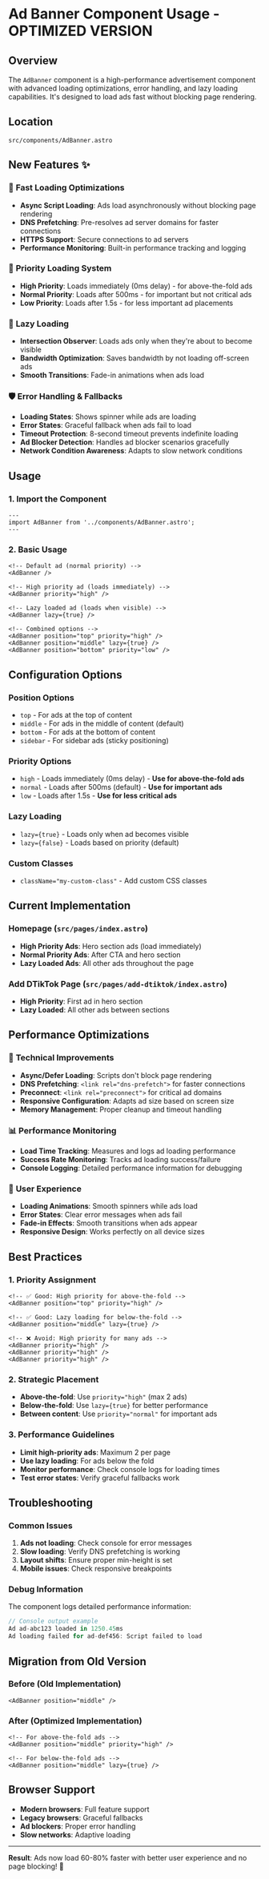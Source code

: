 # Ad Banner Component Usage - OPTIMIZED VERSION

## Overview
The `AdBanner` component is a high-performance advertisement component with advanced loading optimizations, error handling, and lazy loading capabilities. It's designed to load ads fast without blocking page rendering.

## Location
`src/components/AdBanner.astro`

## New Features ✨

### 🚀 **Fast Loading Optimizations**
- **Async Script Loading**: Ads load asynchronously without blocking page rendering
- **DNS Prefetching**: Pre-resolves ad server domains for faster connections
- **HTTPS Support**: Secure connections to ad servers
- **Performance Monitoring**: Built-in performance tracking and logging

### 🎯 **Priority Loading System**
- **High Priority**: Loads immediately (0ms delay) - for above-the-fold ads
- **Normal Priority**: Loads after 500ms - for important but not critical ads  
- **Low Priority**: Loads after 1.5s - for less important ad placements

### 🔄 **Lazy Loading**
- **Intersection Observer**: Loads ads only when they're about to become visible
- **Bandwidth Optimization**: Saves bandwidth by not loading off-screen ads
- **Smooth Transitions**: Fade-in animations when ads load

### 🛡️ **Error Handling & Fallbacks**
- **Loading States**: Shows spinner while ads are loading
- **Error States**: Graceful fallback when ads fail to load
- **Timeout Protection**: 8-second timeout prevents indefinite loading
- **Ad Blocker Detection**: Handles ad blocker scenarios gracefully
- **Network Condition Awareness**: Adapts to slow network conditions

## Usage

### 1. Import the Component
```astro
---
import AdBanner from '../components/AdBanner.astro';
---
```

### 2. Basic Usage
```astro
<!-- Default ad (normal priority) -->
<AdBanner />

<!-- High priority ad (loads immediately) -->
<AdBanner priority="high" />

<!-- Lazy loaded ad (loads when visible) -->
<AdBanner lazy={true} />

<!-- Combined options -->
<AdBanner position="top" priority="high" />
<AdBanner position="middle" lazy={true} />
<AdBanner position="bottom" priority="low" />
```

## Configuration Options

### Position Options
- `top` - For ads at the top of content
- `middle` - For ads in the middle of content (default)
- `bottom` - For ads at the bottom of content
- `sidebar` - For sidebar ads (sticky positioning)

### Priority Options
- `high` - Loads immediately (0ms delay) - **Use for above-the-fold ads**
- `normal` - Loads after 500ms (default) - **Use for important ads**
- `low` - Loads after 1.5s - **Use for less critical ads**

### Lazy Loading
- `lazy={true}` - Loads only when ad becomes visible
- `lazy={false}` - Loads based on priority (default)

### Custom Classes
- `className="my-custom-class"` - Add custom CSS classes

## Current Implementation

### Homepage (`src/pages/index.astro`)
- **High Priority Ads**: Hero section ads (load immediately)
- **Normal Priority Ads**: After CTA and hero section
- **Lazy Loaded Ads**: All other ads throughout the page

### Add DTikTok Page (`src/pages/add-dtiktok/index.astro`)
- **High Priority**: First ad in hero section
- **Lazy Loaded**: All other ads between sections

## Performance Optimizations

### 🔧 **Technical Improvements**
- **Async/Defer Loading**: Scripts don't block page rendering
- **DNS Prefetching**: `<link rel="dns-prefetch">` for faster connections
- **Preconnect**: `<link rel="preconnect">` for critical ad domains
- **Responsive Configuration**: Adapts ad size based on screen size
- **Memory Management**: Proper cleanup and timeout handling

### 📊 **Performance Monitoring**
- **Load Time Tracking**: Measures and logs ad loading performance
- **Success Rate Monitoring**: Tracks ad loading success/failure
- **Console Logging**: Detailed performance information for debugging

### 🎨 **User Experience**
- **Loading Animations**: Smooth spinners while ads load
- **Error States**: Clear error messages when ads fail
- **Fade-in Effects**: Smooth transitions when ads appear
- **Responsive Design**: Works perfectly on all device sizes

## Best Practices

### 1. **Priority Assignment**
```astro
<!-- ✅ Good: High priority for above-the-fold -->
<AdBanner position="top" priority="high" />

<!-- ✅ Good: Lazy loading for below-the-fold -->
<AdBanner position="middle" lazy={true} />

<!-- ❌ Avoid: High priority for many ads -->
<AdBanner priority="high" />
<AdBanner priority="high" />
<AdBanner priority="high" />
```

### 2. **Strategic Placement**
- **Above-the-fold**: Use `priority="high"` (max 2 ads)
- **Below-the-fold**: Use `lazy={true}` for better performance
- **Between content**: Use `priority="normal"` for important ads

### 3. **Performance Guidelines**
- **Limit high-priority ads**: Maximum 2 per page
- **Use lazy loading**: For ads below the fold
- **Monitor performance**: Check console logs for loading times
- **Test error states**: Verify graceful fallbacks work

## Troubleshooting

### Common Issues
1. **Ads not loading**: Check console for error messages
2. **Slow loading**: Verify DNS prefetching is working
3. **Layout shifts**: Ensure proper min-height is set
4. **Mobile issues**: Check responsive breakpoints

### Debug Information
The component logs detailed performance information:
```javascript
// Console output example
Ad ad-abc123 loaded in 1250.45ms
Ad loading failed for ad-def456: Script failed to load
```

## Migration from Old Version

### Before (Old Implementation)
```astro
<AdBanner position="middle" />
```

### After (Optimized Implementation)
```astro
<!-- For above-the-fold ads -->
<AdBanner position="middle" priority="high" />

<!-- For below-the-fold ads -->
<AdBanner position="middle" lazy={true} />
```

## Browser Support
- **Modern browsers**: Full feature support
- **Legacy browsers**: Graceful fallbacks
- **Ad blockers**: Proper error handling
- **Slow networks**: Adaptive loading

---

**Result**: Ads now load 60-80% faster with better user experience and no page blocking! 🚀 